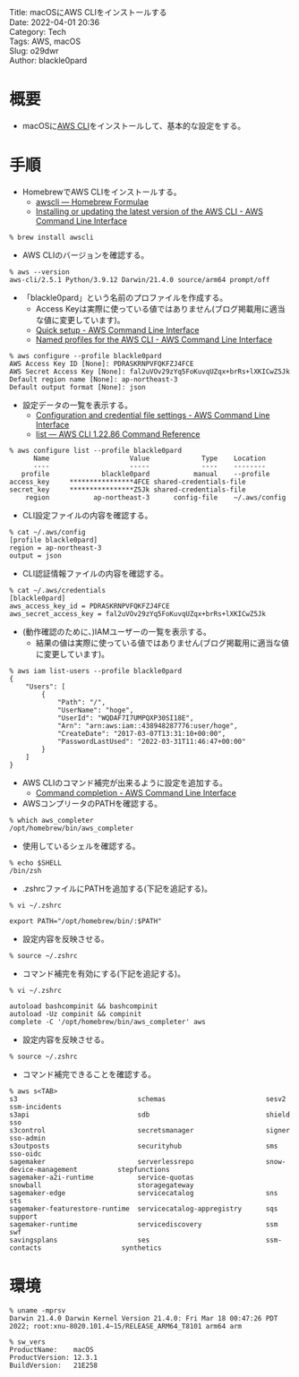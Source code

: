 Title:     macOSにAWS CLIをインストールする    
Date:      2022-04-01 20:36  
Category:  Tech  
Tags:	   AWS, macOS    
Slug:	   o29dwr  
Author:    blackle0pard  

# 概要

- macOSに[AWS CLI](https://docs.aws.amazon.com/cli/index.html)をインストールして、基本的な設定をする。

# 手順

- HomebrewでAWS CLIをインストールする。
    - [awscli — Homebrew Formulae](https://formulae.brew.sh/formula/awscli)
    - [Installing or updating the latest version of the AWS CLI - AWS Command Line Interface](https://docs.aws.amazon.com/cli/latest/userguide/getting-started-install.html)  

```
% brew install awscli
```

- AWS CLIのバージョンを確認する。

```
% aws --version
aws-cli/2.5.1 Python/3.9.12 Darwin/21.4.0 source/arm64 prompt/off
```

- 「blackle0pard」という名前のプロファイルを作成する。  
    - Access Keyは実際に使っている値ではありません(ブログ掲載用に適当な値に変更しています)。
    - [Quick setup - AWS Command Line Interface](https://docs.aws.amazon.com/cli/latest/userguide/getting-started-quickstart.html)
    - [Named profiles for the AWS CLI - AWS Command Line Interface](https://docs.aws.amazon.com/cli/latest/userguide/cli-configure-profiles.html)

```
% aws configure --profile blackle0pard     
AWS Access Key ID [None]: PDRASKRNPVFQKFZJ4FCE
AWS Secret Access Key [None]: fal2uVOv29zYq5FoKuvqUZqx+brRs+lXKICwZ5Jk
Default region name [None]: ap-northeast-3
Default output format [None]: json
```

- 設定データの一覧を表示する。  
    - [Configuration and credential file settings - AWS Command Line Interface](https://docs.aws.amazon.com/cli/latest/userguide/cli-configure-files.html)
    - [list — AWS CLI 1.22.86 Command Reference](https://docs.aws.amazon.com/cli/latest/reference/configure/list.html)

```
% aws configure list --profile blackle0pard
      Name                    Value             Type    Location
      ----                    -----             ----    --------
   profile             blackle0pard           manual    --profile
access_key     ****************4FCE shared-credentials-file    
secret_key     ****************Z5Jk shared-credentials-file    
    region           ap-northeast-3      config-file    ~/.aws/config
```

- CLI設定ファイルの内容を確認する。  

```
% cat ~/.aws/config 
[profile blackle0pard]
region = ap-northeast-3
output = json
```

- CLI認証情報ファイルの内容を確認する。  

```
% cat ~/.aws/credentials 
[blackle0pard]
aws_access_key_id = PDRASKRNPVFQKFZJ4FCE
aws_secret_access_key = fal2uVOv29zYq5FoKuvqUZqx+brRs+lXKICwZ5Jk
```

- (動作確認のために、)IAMユーザーの一覧を表示する。  
    - 結果の値は実際に使っている値ではありません(ブログ掲載用に適当な値に変更しています)。

```
% aws iam list-users --profile blackle0pard
{
    "Users": [
        {
            "Path": "/",
            "UserName": "hoge",
            "UserId": "WQDAF7I7UMPQXP30SI18E",
            "Arn": "arn:aws:iam::438948287776:user/hoge",
            "CreateDate": "2017-03-07T13:31:10+00:00",
            "PasswordLastUsed": "2022-03-31T11:46:47+00:00"
        }
    ]
}
```

- AWS CLIのコマンド補完が出来るように設定を追加する。
    - [Command completion - AWS Command Line Interface](https://docs.aws.amazon.com/cli/latest/userguide/cli-configure-completion.html)
- AWSコンプリータのPATHを確認する。  

```
% which aws_completer
/opt/homebrew/bin/aws_completer
```

- 使用しているシェルを確認する。  

```
% echo $SHELL
/bin/zsh
```

- .zshrcファイルにPATHを追加する(下記を追記する)。

```
% vi ~/.zshrc 
```

```
export PATH="/opt/homebrew/bin/:$PATH"
```

- 設定内容を反映させる。  

```
% source ~/.zshrc 
```

- コマンド補完を有効にする(下記を追記する)。

```
% vi ~/.zshrc 
```

```
autoload bashcompinit && bashcompinit
autoload -Uz compinit && compinit
complete -C '/opt/homebrew/bin/aws_completer' aws
```

- 設定内容を反映させる。  

```
% source ~/.zshrc 
```

- コマンド補完できることを確認する。  

```
% aws s<TAB>
s3                              schemas                         sesv2                           ssm-incidents
s3api                           sdb                             shield                          sso
s3control                       secretsmanager                  signer                          sso-admin
s3outposts                      securityhub                     sms                             sso-oidc
sagemaker                       serverlessrepo                  snow-device-management          stepfunctions
sagemaker-a2i-runtime           service-quotas                  snowball                        storagegateway
sagemaker-edge                  servicecatalog                  sns                             sts
sagemaker-featurestore-runtime  servicecatalog-appregistry      sqs                             support
sagemaker-runtime               servicediscovery                ssm                             swf
savingsplans                    ses                             ssm-contacts                    synthetics
```

# 環境

```
% uname -mprsv
Darwin 21.4.0 Darwin Kernel Version 21.4.0: Fri Mar 18 00:47:26 PDT 2022; root:xnu-8020.101.4~15/RELEASE_ARM64_T8101 arm64 arm
```

```
% sw_vers
ProductName:	macOS
ProductVersion:	12.3.1
BuildVersion:	21E258
```
